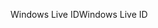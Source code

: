 <span data-ttu-id="e86c3-101">Windows Live ID</span><span class="sxs-lookup"><span data-stu-id="e86c3-101">Windows Live ID</span></span>
